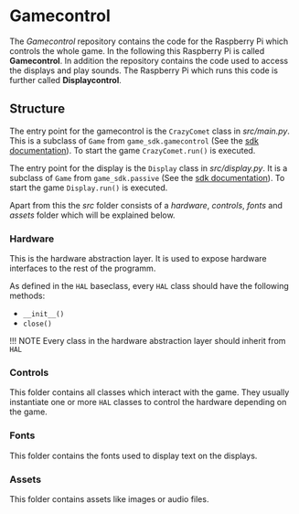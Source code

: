 # Gamecontrol

The *Gamecontrol* repository contains the code for the Raspberry Pi which controls the whole game. In the following this Raspberry Pi is called **Gamecontrol**. In addition the repository contains the code used to access the displays and play sounds. The Raspberry Pi which runs this code is further called **Displaycontrol**.

## Structure

The entry point for the gamecontrol is the `CrazyComet` class in *src/main.py*. This is a subclass of `Game` from `game_sdk.gamecontrol` (See the [sdk documentation](https://4d-game.github.io/sdk)). To start the game `CrazyComet.run()` is executed.

The entry point for the display is the `Display` class in *src/display.py*. It is a subclass of `Game` from `game_sdk.passive` (See the [sdk documentation](https://4d-game.github.io/sdk)). To start the game `Display.run()` is executed.

Apart from this the *src* folder consists of a *hardware*, *controls*, *fonts* and *assets* folder which will be explained below.

### Hardware
This is the hardware abstraction layer. It is used to expose hardware interfaces to the rest of the programm.

As defined in the `HAL` baseclass, every `HAL` class should have the following methods:

- `__init__()`
- `close()`

!!! NOTE
    Every class in the hardware abstraction layer should inherit from `HAL`

### Controls

This folder contains all classes which interact with the game. They usually instantiate one or more `HAL` classes to control the hardware depending on the game.

### Fonts

This folder contains the fonts used to display text on the displays.

### Assets

This folder contains assets like images or audio files.

